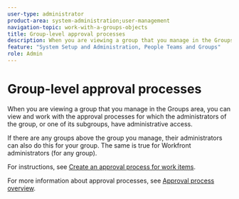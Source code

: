 ```yaml
---
user-type: administrator
product-area: system-administration;user-management
navigation-topic: work-with-a-groups-objects
title: Group-level approval processes
description: When you are viewing a group that you manage in the Groups area, you can view and work with the approval processes for which the administrators of the group, or one of its subgroups, have administrative access.
feature: "System Setup and Administration, People Teams and Groups"
role: Admin
---
```


# Group-level approval processes

When you are viewing a group that you manage in the Groups area, you can view and work with the approval processes for which the administrators of the group, or one of its subgroups, have administrative access.

If there are any groups above the group you manage, their administrators can also do this for your group. The same is true for Workfront administrators (for any group).

For instructions, see [Create an approval process for work items](../../../administration-and-setup/customize-workfront/configure-approval-milestone-processes/create-approval-processes.md).

For more information about approval processes, see [Approval process overview](../../../review-and-approve-work/manage-approvals/approval-process-in-workfront.md).
